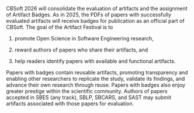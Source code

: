 CBSoft 2026 will consolidate the evaluation of artifacts and the assignment of Artifact Badges. As in 2025, the PDFs of papers with successfully evaluated artifacts will receive badges for publication as an official part of CBSoft. The goal of the Artifact Festival is to

1. promote Open Science in Software Engineering research,

2. reward authors of papers who share their artifacts, and

3. help readers identify papers with available and functional artifacts.

Papers with badges contain reusable artifacts, promoting transparency and enabling other researchers to replicate the study, validate its findings, and advance their own research through reuse. Papers with badges also enjoy greater prestige within the scientific community. Authors of papers accepted in SBES (any track), SBLP, SBCARS, and SAST may submit artifacts associated with those papers for evaluation.